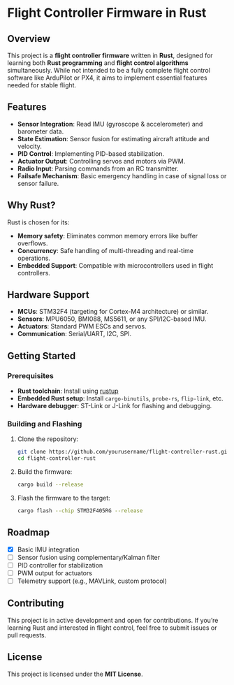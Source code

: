 # Flight Controller Firmware in Rust

## Overview
This project is a **flight controller firmware** written in **Rust**, designed for learning both **Rust programming** and **flight control algorithms** simultaneously. While not intended to be a fully complete flight control software like ArduPilot or PX4, it aims to implement essential features needed for stable flight.

## Features
- **Sensor Integration**: Read IMU (gyroscope & accelerometer) and barometer data.
- **State Estimation**: Sensor fusion for estimating aircraft attitude and velocity.
- **PID Control**: Implementing PID-based stabilization.
- **Actuator Output**: Controlling servos and motors via PWM.
- **Radio Input**: Parsing commands from an RC transmitter.
- **Failsafe Mechanism**: Basic emergency handling in case of signal loss or sensor failure.

## Why Rust?
Rust is chosen for its:
- **Memory safety**: Eliminates common memory errors like buffer overflows.
- **Concurrency**: Safe handling of multi-threading and real-time operations.
- **Embedded Support**: Compatible with microcontrollers used in flight controllers.

## Hardware Support
- **MCUs**: STM32F4 (targeting for Cortex-M4 architecture) or similar.
- **Sensors**: MPU6050, BMI088, MS5611, or any SPI/I2C-based IMU.
- **Actuators**: Standard PWM ESCs and servos.
- **Communication**: Serial/UART, I2C, SPI.

## Getting Started
### Prerequisites
- **Rust toolchain**: Install using [rustup](https://rustup.rs/)
- **Embedded Rust setup**: Install `cargo-binutils`, `probe-rs`, `flip-link`, etc.
- **Hardware debugger**: ST-Link or J-Link for flashing and debugging.

### Building and Flashing
1. Clone the repository:
   ```sh
   git clone https://github.com/yourusername/flight-controller-rust.git
   cd flight-controller-rust
   ```
2. Build the firmware:
   ```sh
   cargo build --release
   ```
3. Flash the firmware to the target:
   ```sh
   cargo flash --chip STM32F405RG --release
   ```

## Roadmap
- [x] Basic IMU integration
- [ ] Sensor fusion using complementary/Kalman filter
- [ ] PID controller for stabilization
- [ ] PWM output for actuators
- [ ] Telemetry support (e.g., MAVLink, custom protocol)

## Contributing
This project is in active development and open for contributions. If you’re learning Rust and interested in flight control, feel free to submit issues or pull requests.

## License
This project is licensed under the **MIT License**.

